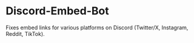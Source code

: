 # Discord-Embed-Bot
Fixes embed links for various platforms on Discord (Twitter/X, Instagram, Reddit, TikTok).
